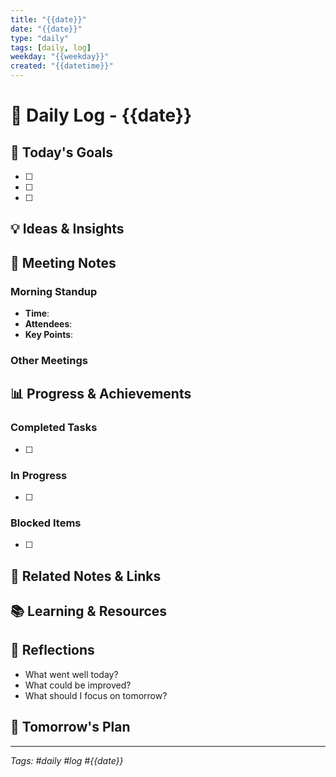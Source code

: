 ```yaml
---
title: "{{date}}"
date: "{{date}}"
type: "daily"
tags: [daily, log]
weekday: "{{weekday}}"
created: "{{datetime}}"
---
```


# 📅 Daily Log - {{date}}

## 🎯 Today's Goals
- [ ]
- [ ]
- [ ]

## 💡 Ideas & Insights

## 📝 Meeting Notes

### Morning Standup
- **Time**:
- **Attendees**:
- **Key Points**:

### Other Meetings

## 📊 Progress & Achievements

### Completed Tasks
- [ ]

### In Progress
- [ ]

### Blocked Items
- [ ]

## 🔗 Related Notes & Links

## 📚 Learning & Resources

## 🤔 Reflections
- What went well today?
- What could be improved?
- What should I focus on tomorrow?

## 📅 Tomorrow's Plan

---

*Tags: #daily #log #{{date}}*